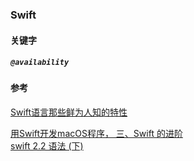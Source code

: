 ### Swift


#### 关键字

##### `@availability`



#### 参考
[Swift语言那些鲜为人知的特性](https://www.csdn.net/article/2015-06-08/2824887-more-swift-attributes)  

[用Swift开发macOS程序， 三、Swift 的进阶](https://zhuanlan.zhihu.com/p/68795532)  
[swift 2.2 语法 (下)](https://blog.csdn.net/weixin_30629977/article/details/96446449)  

